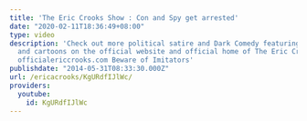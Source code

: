 ```yaml
---
title: 'The Eric Crooks Show : Con and Spy get arrested'
date: "2020-02-11T18:36:49+08:00"
type: video
description: 'Check out more political satire and Dark Comedy featuring rude puppets
  and cartoons on the official website and official home of The Eric Crooks Show :
  officialericcrooks.com Beware of Imitators'
publishdate: "2014-05-31T08:33:30.000Z"
url: /ericacrooks/KgURdfIJlWc/
providers:
  youtube:
    id: KgURdfIJlWc
---
```

